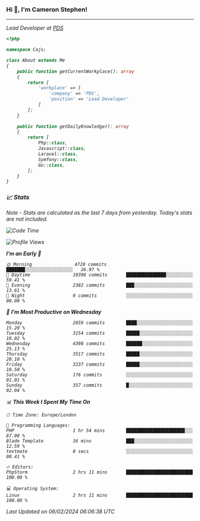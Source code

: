### Hi 👋, I'm Cameron Stephen!
<hr>
<p><em>Lead Developer at <a href="https://prindatasolutions.co.uk">PDS</a></p>


```php
<?php

namespace Cajs;

class About extends Me
{
    public function getCurrentWorkplace(): array
    {
        return [
            'workplace' => [
                'company' => 'PDS',
                'position' => 'Lead Developer'
            ]
        ];
    }

    public function getDailyKnowledge(): array
    {
        return [
            Php::class,
            Javascript::class,
            Laravel::class,
            Symfony::class,
            Go::class,
        ];
    }
}
```

### 📈 Stats
<p><em>Note - Stats are calculated as the last 7 days from yesterday. Today's stats are not included.</em></p>


<!--START_SECTION:waka-->
![Code Time](http://img.shields.io/badge/Code%20Time-3%2C649%20hrs%2011%20mins-blue)

![Profile Views](http://img.shields.io/badge/Profile%20Views-0-blue)

**I'm an Early 🐤** 

```text
🌞 Morning                4720 commits        ███████░░░░░░░░░░░░░░░░░░   26.97 % 
🌆 Daytime                10396 commits       ███████████████░░░░░░░░░░   59.41 % 
🌃 Evening                2382 commits        ███░░░░░░░░░░░░░░░░░░░░░░   13.61 % 
🌙 Night                  0 commits           ░░░░░░░░░░░░░░░░░░░░░░░░░   00.00 % 
```
📅 **I'm Most Productive on Wednesday** 

```text
Monday                   2659 commits        ████░░░░░░░░░░░░░░░░░░░░░   15.20 % 
Tuesday                  3154 commits        █████░░░░░░░░░░░░░░░░░░░░   18.02 % 
Wednesday                4398 commits        ██████░░░░░░░░░░░░░░░░░░░   25.13 % 
Thursday                 3517 commits        █████░░░░░░░░░░░░░░░░░░░░   20.10 % 
Friday                   3237 commits        █████░░░░░░░░░░░░░░░░░░░░   18.50 % 
Saturday                 176 commits         ░░░░░░░░░░░░░░░░░░░░░░░░░   01.01 % 
Sunday                   357 commits         █░░░░░░░░░░░░░░░░░░░░░░░░   02.04 % 
```


📊 **This Week I Spent My Time On** 

```text
🕑︎ Time Zone: Europe/London

💬 Programming Languages: 
PHP                      1 hr 54 mins        ██████████████████████░░░   87.00 % 
Blade Template           16 mins             ███░░░░░░░░░░░░░░░░░░░░░░   12.59 % 
textmate                 0 secs              ░░░░░░░░░░░░░░░░░░░░░░░░░   00.41 % 

🔥 Editors: 
PhpStorm                 2 hrs 11 mins       █████████████████████████   100.00 % 

💻 Operating System: 
Linux                    2 hrs 11 mins       █████████████████████████   100.00 % 
```


 Last Updated on 06/02/2024 06:06:38 UTC
<!--END_SECTION:waka-->
